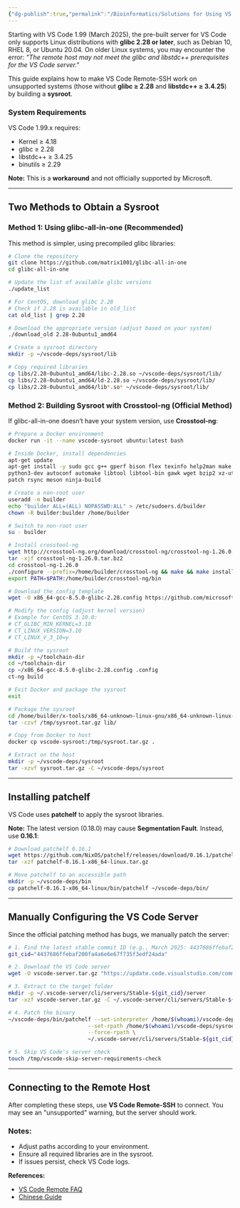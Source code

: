 ```yaml
---
{"dg-publish":true,"permalink":"/Bioinformatics/Solutions for Using VS Code Remote-SSH on Legacy Linux Systems/"}
---
```


Starting with VS Code 1.99 (March 2025), the pre-built server for VS Code only supports Linux distributions with **glibc 2.28 or later**, such as Debian 10, RHEL 8, or Ubuntu 20.04. On older Linux systems, you may encounter the error:
*"The remote host may not meet the glibc and libstdc++ prerequisites for the VS Code server."*

This guide explains how to make VS Code Remote-SSH work on unsupported systems (those without **glibc ≥ 2.28** and **libstdc++ ≥ 3.4.25**) by building a **sysroot**.

### **System Requirements**
VS Code 1.99.x requires:
- Kernel ≥ 4.18
- glibc ≥ 2.28
- libstdc++ ≥ 3.4.25
- binutils ≥ 2.29

**Note:** This is a **workaround** and not officially supported by Microsoft.

---

## **Two Methods to Obtain a Sysroot**

### **Method 1: Using glibc-all-in-one (Recommended)**
This method is simpler, using precompiled glibc libraries:

```bash
# Clone the repository
git clone https://github.com/matrix1001/glibc-all-in-one
cd glibc-all-in-one

# Update the list of available glibc versions
./update_list

# For CentOS, download glibc 2.28
# Check if 2.28 is available in old_list
cat old_list | grep 2.28

# Download the appropriate version (adjust based on your system)
./download_old 2.28-0ubuntu1_amd64

# Create a sysroot directory
mkdir -p ~/vscode-deps/sysroot/lib

# Copy required libraries
cp libs/2.28-0ubuntu1_amd64/libc-2.28.so ~/vscode-deps/sysroot/lib/
cp libs/2.28-0ubuntu1_amd64/ld-2.28.so ~/vscode-deps/sysroot/lib/
cp libs/2.28-0ubuntu1_amd64/lib*.so* ~/vscode-deps/sysroot/lib/
```

### **Method 2: Building Sysroot with Crosstool-ng (Official Method)**
If glibc-all-in-one doesn’t have your system version, use **Crosstool-ng**:

```bash
# Prepare a Docker environment
docker run -it --name vscode-sysroot ubuntu:latest bash

# Inside Docker, install dependencies
apt-get update
apt-get install -y sudo gcc g++ gperf bison flex texinfo help2man make libncurses5-dev \
python3-dev autoconf automake libtool libtool-bin gawk wget bzip2 xz-utils unzip \
patch rsync meson ninja-build

# Create a non-root user
useradd -m builder
echo "builder ALL=(ALL) NOPASSWD:ALL" > /etc/sudoers.d/builder
chown -R builder:builder /home/builder

# Switch to non-root user
su - builder

# Install crosstool-ng
wget http://crosstool-ng.org/download/crosstool-ng/crosstool-ng-1.26.0.tar.bz2
tar -xjf crosstool-ng-1.26.0.tar.bz2
cd crosstool-ng-1.26.0
./configure --prefix=/home/builder/crosstool-ng && make && make install
export PATH=$PATH:/home/builder/crosstool-ng/bin

# Download the config template
wget -O x86_64-gcc-8.5.0-glibc-2.28.config https://github.com/microsoft/vscode-linux-build-agent/raw/main/x86_64-gcc-8.5.0-glibc-2.28.config

# Modify the config (adjust kernel version)
# Example for CentOS 3.10.0:
# CT_GLIBC_MIN_KERNEL=3.10
# CT_LINUX_VERSION=3.10
# CT_LINUX_V_3_10=y

# Build the sysroot
mkdir -p ~/toolchain-dir
cd ~/toolchain-dir
cp ~/x86_64-gcc-8.5.0-glibc-2.28.config .config
ct-ng build

# Exit Docker and package the sysroot
exit

# Package the sysroot
cd /home/builder/x-tools/x86_64-unknown-linux-gnu/x86_64-unknown-linux-gnu/sysroot/
tar -czvf /tmp/sysroot.tar.gz lib/

# Copy from Docker to host
docker cp vscode-sysroot:/tmp/sysroot.tar.gz .

# Extract on the host
mkdir -p ~/vscode-deps/sysroot
tar -xzvf sysroot.tar.gz -C ~/vscode-deps/sysroot
```

---

## **Installing patchelf**
VS Code uses **patchelf** to apply the sysroot libraries.

**Note:** The latest version (0.18.0) may cause **Segmentation Fault**. Instead, use **0.16.1**:

```bash
# Download patchelf 0.16.1
wget https://github.com/NixOS/patchelf/releases/download/0.16.1/patchelf-0.16.1-x86_64-linux.tar.gz
tar -xzf patchelf-0.16.1-x86_64-linux.tar.gz

# Move patchelf to an accessible path
mkdir -p ~/vscode-deps/bin
cp patchelf-0.16.1-x86_64-linux/bin/patchelf ~/vscode-deps/bin/
```

---

## **Manually Configuring the VS Code Server**
Since the official patching method has bugs, we manually patch the server:

```bash
# 1. Find the latest stable commit ID (e.g., March 2025: 4437686ffebaf200fa4a6e6e67f735f3edf24ada)
git_cid="4437686ffebaf200fa4a6e6e67f735f3edf24ada"

# 2. Download the VS Code server
wget -O vscode-server.tar.gz "https://update.code.visualstudio.com/commit:${git_cid}/server-linux-x64/stable"

# 3. Extract to the target folder
mkdir -p ~/.vscode-server/cli/servers/Stable-${git_cid}/server
tar -xzf vscode-server.tar.gz -C ~/.vscode-server/cli/servers/Stable-${git_cid}/server --strip-components=1

# 4. Patch the binary
~/vscode-deps/bin/patchelf --set-interpreter /home/$(whoami)/vscode-deps/sysroot/lib/ld-2.28.so \
                         --set-rpath /home/$(whoami)/vscode-deps/sysroot/lib \
                         --force-rpath \
                         ~/.vscode-server/cli/servers/Stable-${git_cid}/server/node

# 5. Skip VS Code's server check
touch /tmp/vscode-skip-server-requirements-check
```

---

## **Connecting to the Remote Host**
After completing these steps, use **VS Code Remote-SSH** to connect. You may see an "unsupported" warning, but the server should work.

### **Notes:**
- Adjust paths according to your environment.
- Ensure all required libraries are in the sysroot.
- If issues persist, check VS Code logs.

**References:**
- [VS Code Remote FAQ](https://code.visualstudio.com/docs/remote/faq#_can-i-run-vs-code-server-on-older-linux-distributions)
- [Chinese Guide](https://zhuanlan.zhihu.com/p/681393388)
